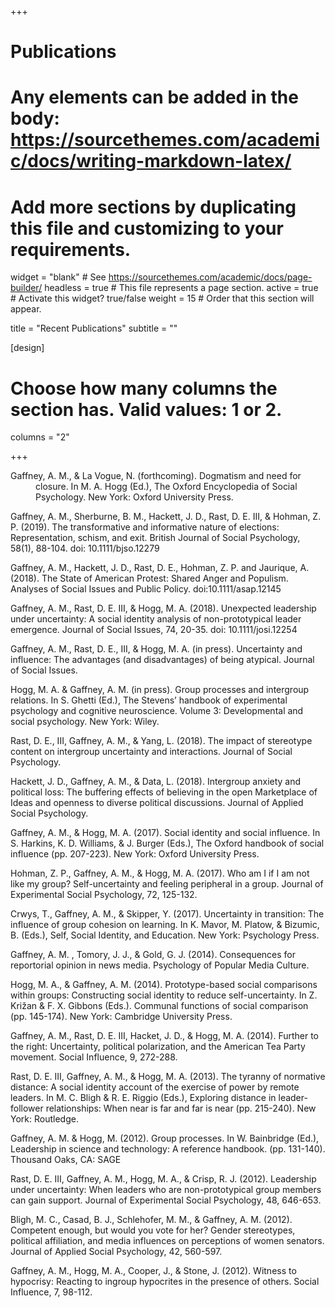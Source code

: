 +++
# Publications
# Any elements can be added in the body: https://sourcethemes.com/academic/docs/writing-markdown-latex/
# Add more sections by duplicating this file and customizing to your requirements.

widget = "blank"  # See https://sourcethemes.com/academic/docs/page-builder/
headless = true  # This file represents a page section.
active = true  # Activate this widget? true/false
weight = 15  # Order that this section will appear.

title = "Recent Publications"
subtitle = ""

[design]
  # Choose how many columns the section has. Valid values: 1 or 2.
  columns = "2"

+++

<p style="margin-left: 40px; text-indent: -40px;">Gaffney, A. M., & La Vogue, N. (forthcoming). Dogmatism and need for closure. In M. A. Hogg (Ed.), The Oxford Encyclopedia of Social Psychology.  New York: Oxford University Press.</p> 

Gaffney, A. M., Sherburne, B. M., Hackett, J. D., Rast, D. E. III, & Hohman, Z. P. (2019). The transformative and informative nature of elections: Representation, schism, and exit. British Journal of Social Psychology, 58(1), 88-104. doi: 10.1111/bjso.12279

Gaffney, A. M., Hackett, J. D., Rast, D. E., Hohman, Z. P. and Jaurique, A. (2018). The State of American Protest: Shared Anger and Populism. Analyses of Social Issues and Public Policy. doi:10.1111/asap.12145

Gaffney, A. M., Rast, D. E. III, & Hogg, M. A. (2018). Unexpected leadership under uncertainty: A social identity analysis of non-prototypical leader emergence. Journal of Social Issues, 74, 20-35. doi: 10.1111/josi.12254

Gaffney, A. M., Rast, D. E., III, & Hogg, M. A. (in press). Uncertainty and influence: The advantages (and disadvantages) of being atypical. Journal of Social Issues.

Hogg, M. A. & Gaffney, A. M. (in press). Group processes and intergroup relations. In S. Ghetti (Ed.), The Stevens’ handbook of experimental psychology and cognitive neuroscience. Volume 3: Developmental and social psychology. New York: Wiley.

Rast, D. E., III, Gaffney, A. M., & Yang, L. (2018). The impact of stereotype content on intergroup uncertainty and interactions. Journal of Social Psychology.

Hackett, J. D., Gaffney, A. M., & Data, L. (2018). Intergroup anxiety and political loss: The buffering effects of believing in the open Marketplace of Ideas and openness to diverse political discussions. Journal of Applied Social Psychology. 

Gaffney, A. M., & Hogg, M. A. (2017). Social identity and social influence. In S. Harkins, K. D. Williams, & J. Burger (Eds.), The Oxford handbook of social influence (pp. 207-223). New York: Oxford University Press. 

Hohman, Z. P., Gaffney, A. M., & Hogg, M. A. (2017). Who am I if I am not like my group? Self-uncertainty and feeling peripheral in a group. Journal of Experimental Social Psychology, 72, 125-132.

Crwys, T., Gaffney, A. M., & Skipper, Y. (2017). Uncertainty in transition: The influence of group cohesion on learning. In K. Mavor, M. Platow, & Bizumic, B. (Eds.), Self, Social Identity, and Education. New York: Psychology Press.

Gaffney, A. M. , Tomory, J. J., & Gold, G. J. (2014). Consequences for reportorial opinion in news media. Psychology of Popular Media Culture.

Hogg, M. A., & Gaffney, A. M. (2014). Prototype-based social comparisons within groups: Constructing social identity to reduce self-uncertainty. In Z. Križan & F. X. Gibbons (Eds.). Communal functions of social comparison (pp. 145-174). New York: Cambridge University Press.

Gaffney, A. M., Rast, D. E. III, Hacket, J. D., & Hogg, M. A. (2014).  Further to the right: Uncertainty, political polarization, and the American Tea Party movement. Social Influence, 9, 272-288.

Rast, D. E. III, Gaffney, A. M., & Hogg, M. A. (2013). The tyranny of normative distance: A social identity account of the exercise of power by remote leaders. In M. C. Bligh & R. E. Riggio (Eds.), Exploring distance in leader-follower relationships: When near is far and far is near (pp. 215-240). New York: Routledge.

Gaffney, A. M. & Hogg, M. (2012). Group processes. In W. Bainbridge (Ed.), Leadership in science and technology: A reference handbook. (pp. 131-140). Thousand Oaks, CA: SAGE

Rast, D. E. III, Gaffney, A. M., Hogg, M. A., & Crisp, R. J. (2012). Leadership under uncertainty: When leaders who are non-prototypical group members can gain support. Journal of Experimental Social Psychology, 48, 646-653.

Bligh, M. C., Casad, B. J., Schlehofer, M. M., & Gaffney, A. M. (2012). Competent enough, but would you vote for her? Gender stereotypes, political affiliation, and media influences on perceptions of women senators.  Journal of Applied Social Psychology, 42, 560-597.

Gaffney, A. M., Hogg, M. A., Cooper, J., & Stone, J. (2012). Witness to hypocrisy: Reacting to ingroup hypocrites in the presence of others. Social Influence, 7, 98-112.

